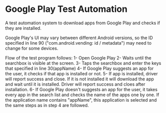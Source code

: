 # Google Play Test Automation
A test automation system to download apps from Google Play and checks if they are installed.

Google Play's UI may vary between different Android versions, so the ID specified in line 90 ("com.android.vending: id / metadata") may need to change for some devices.

Flow of the test program follows:
1- Open Google Play
2- Waits until the searchbox is visible at the screen.
3- Taps the searchbox and enter the keys that specified in line 30(appName)
4- If Google Play suggests an app for the user, it checks if that app is installed or not.
5- If app is installed, driver will report success and close. If it is not installed it will download the app and wait until it is installed. Driver will report success and cloes after installation.
6- If Google Play doesn't suggests an app for the user, it takes every app in the search list and checks the name of the apps one by one. If the application name contains "appName", this application is selected and the same steps as in step 4 are followed.
